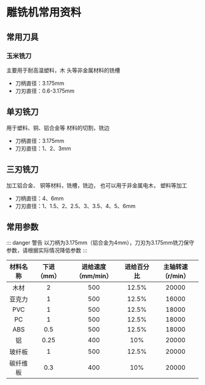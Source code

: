 # 雕铣机常用资料

## 常用刀具

### 玉米铣刀
主要用于耐高温塑料，木 头等非金属材料的铣槽
* 刀柄直径：3.175mm
* 刀刃直径：0.6-3.175mm

## 单刃铣刀
用于塑料、铜、铝合金等 材料的切割，铣边
* 刀柄直径：3.175mm
* 刀刃直径：1、2、3mm
  
## 三刃铣刀
加工铝合金、 铜等材料，铣槽，铣边， 也可以用于非金属电木， 塑料等加工
* 刀柄直径：4、6mm
* 刀刃直径：1、1.5、2、2.5、3、3.5、4、5、6mm

## 常用参数

::: danger 警告
以刀柄为3.175mm（铝合金为4mm），刀刃为3.175mm铣刀保守参数，请根据实际情况降低参数
:::

|材料名称|下进（mm）  |进给速度（mm/min）|进给百分比|主轴转速（r/min）
:---:|:---:|:---:|:---:|:---:
木材|2|500|12.5%|20000
亚克力|1|500|12.5%|16000
PVC|1|500|12.5%|18000
PC|1|500|12.5%|18000
ABS|0.5|500|12.5%|18000
铝|0.25|400|10%|20000
玻纤板|1|500|12.5%|20000
碳纤维板|0.3|400|10%|20000